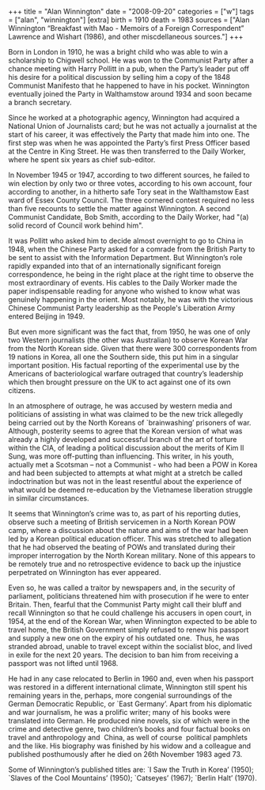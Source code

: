 +++
title = "Alan Winnington"
date = "2008-09-20"
categories = ["w"]
tags = ["alan", "winnington"]
[extra]
birth = 1910
death = 1983
sources = ["Alan Winnington “Breakfast with Mao - Memoirs of a Foreign Correspondent” Lawrence and Wishart (1986), and other miscdellaneous sources."]
+++

<!-- ![](http://79.170.40.183/grahamstevenson.me.uk/images/stories/winnington%20alan003.jpg) _Left: Winnington, in China, writing a report for the Daily Worker_ -->

Born in London in 1910, he was a bright child who was able to win a scholarship to Chigwell school. He was won to the Communist Party after a chance meeting with Harry Pollitt in a pub, when the Party’s leader put off his desire for a political discussion by selling him a copy of the 1848 Communist Manifesto that he happened to have in his pocket. Winnington eventually joined the Party in Walthamstow around 1934 and soon became a branch secretary. 

Since he worked at a photographic agency, Winnington had acquired a National Union of Journalists card; but he was not actually a journalist at the start of his career, it was effectively the Party that made him into one. The first step was when he was appointed the Party’s first Press Officer based at the Centre in King Street. He was then transferred to the Daily Worker, where he spent six years as chief sub-editor.

In November 1945 or 1947, according to two different sources, he failed to win election by only two or three votes, according to his own account, four according to another, in a hitherto safe Tory seat in the Walthamstow East ward of Essex County Council. The three cornered contest required no less than five recounts to settle the matter against Winnington. A second Communist Candidate, Bob Smith, according to the Daily Worker, had "(a) solid record of Council work behind him".

It was Pollitt who asked him to decide almost overnight to go to China in 1948, when the Chinese Party asked for a comrade from the British Party to be sent to assist with the Information Department. But Winnington’s role rapidly expanded into that of an internationally significant foreign correspondence, he being in the right place at the right time to observe the most extraordinary of events. His cables to the Daily Worker made the paper indispensable reading for anyone who wished to know what was genuinely happening in the orient. Most notably, he was with the victorious Chinese Communist Party leadership as the People's Liberation Army entered Beijing in 1949.

But even more significant was the fact that, from 1950, he was one of only two Western journalists (the other was Australian) to observe Korean War from the North Korean side. Given that there were 300 correspondents from 19 nations in Korea, all one the Southern side, this put him in a singular important position. His factual reporting of the experimental use by the Americans of bacteriological warfare outraged that country’s leadership which then brought pressure on the UK to act against one of its own citizens.

In an atmosphere of outrage, he was accused by western media and politicians of assisting in what was claimed to be the new trick allegedly being carried out by the North Koreans of \`brainwashing’ prisoners of war. Although, posterity seems to agree that the Korean version of what was already a highly developed and successful branch of the art of torture within the CIA, of leading a political discussion about the merits of Kim Il Sung, was more off-putting than influencing. This writer, in his youth, actually met a Scotsman – not a Communist - who had been a POW in Korea and had been subjected to attempts at what might at a stretch be called indoctrination but was not in the least resentful about the experience of what would be deemed re-education by the Vietnamese liberation struggle in similar circumstances.

It seems that Winnington’s crime was to, as part of his reporting duties, observe such a meeting of British servicemen in a North Korean POW camp, where a discussion about the nature and aims of the war had been led by a Korean political education officer. This was stretched to allegation that he had observed the beating of POWs and translated during their improper interrogation by the North Korean military. None of this appears to be remotely true and no retrospective evidence to back up the injustice perpetrated on Winnington has ever appeared.

Even so, he was called a traitor by newspapers and, in the security of parliament, politicians threatened him with prosecution if he were to enter Britain. Then, fearful that the Communist Party might call their bluff and recall Winnington so that he could challenge his accusers in open court, in 1954, at the end of the Korean War, when Winnington expected to be able to travel home, the British Government simply refused to renew his passport and supply a new one on the expiry of his outdated one.  Thus, he was stranded abroad, unable to travel except within the socialist bloc, and lived in exile for the next 20 years. The decision to ban him from receiving a passport was not lifted until 1968.

He had in any case relocated to Berlin in 1960 and, even when his passport was restored in a different international climate, Winnington still spent his remaining years in the, perhaps, more congenial surroundings of the German Democratic Republic, or \`East Germany’. Apart from his diplomatic and war journalism, he was a prolific writer; many of his books were translated into German. He produced nine novels, six of which were in the crime and detective genre, two children’s books and four factual books on travel and anthropology and  China, as well of course  political pamphlets and the like. His biography was finished by his widow and a colleague and published posthumously after he died on 26th November 1983 aged 73.

Some of Winnington’s published titles are:
\`I Saw the Truth in Korea’ (1950);
\`Slaves of the Cool Mountains’ (1950);
\`Catseyes’ (1967);
\`Berlin Halt’ (1970).
